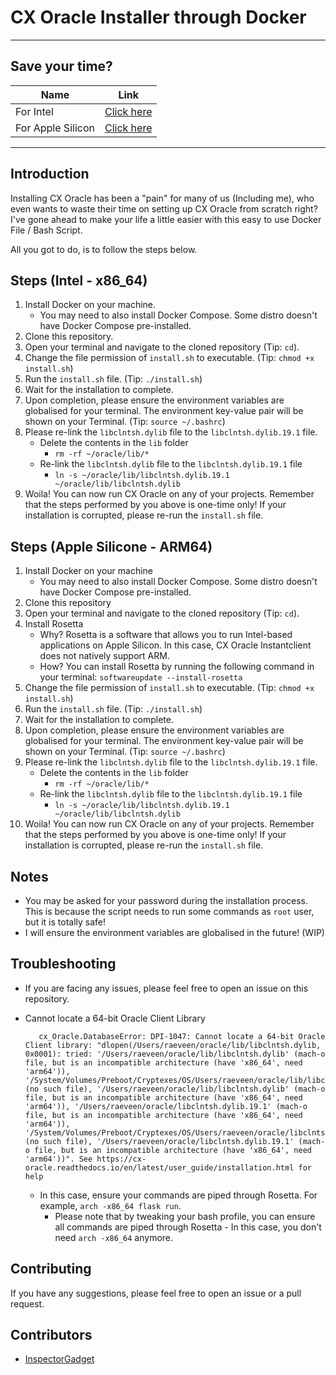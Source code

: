 # CX Oracle Installer through Docker

---

## Save your time?

| Name              | Link                                                                          |
| ----------------- | ----------------------------------------------------------------------------- |
| For Intel         | [Click here](https://github.com/InspectorGadget/cx-docker)                    |
| For Apple Silicon | [Click here](https://github.com/InspectorGadget/cx-docker/tree/apple-silicon) |

---

## Introduction

Installing CX Oracle has been a "pain" for many of us (Including me), who even wants to waste their time on setting up CX Oracle from scratch right? I've gone ahead to make your life a little easier with this easy to use Docker File / Bash Script.

All you got to do, is to follow the steps below.

## Steps (Intel - x86_64)

1. Install Docker on your machine.
   - You may need to also install Docker Compose. Some distro doesn't have Docker Compose pre-installed.
2. Clone this repository.
3. Open your terminal and navigate to the cloned repository (Tip: `cd`).
4. Change the file permission of `install.sh` to executable. (Tip: `chmod +x install.sh`)
5. Run the `install.sh` file. (Tip: `./install.sh`)
6. Wait for the installation to complete.
7. Upon completion, please ensure the environment variables are globalised for your terminal. The environment key-value pair will be shown on your Terminal. (Tip: `source ~/.bashrc`)
8. Please re-link the `libclntsh.dylib` file to the `libclntsh.dylib.19.1` file.
   - Delete the contents in the `lib` folder
      - `rm -rf ~/oracle/lib/*`
   - Re-link the `libclntsh.dylib` file to the `libclntsh.dylib.19.1` file
      - `ln -s ~/oracle/lib/libclntsh.dylib.19.1 ~/oracle/lib/libclntsh.dylib`
9. Woila! You can now run CX Oracle on any of your projects. Remember that the steps performed by you above is one-time only! If your installation is corrupted, please re-run the `install.sh` file.

## Steps (Apple Silicone - ARM64)

1. Install Docker on your machine
   - You may need to also install Docker Compose. Some distro doesn't have Docker Compose pre-installed.
2. Clone this repository
3. Open your terminal and navigate to the cloned repository (Tip: `cd`).
4. Install Rosetta
   - Why? Rosetta is a software that allows you to run Intel-based applications on Apple Silicon. In this case, CX Oracle Instantclient does not natively support ARM.
   - How? You can install Rosetta by running the following command in your terminal: `softwareupdate --install-rosetta`
5. Change the file permission of `install.sh` to executable. (Tip: `chmod +x install.sh`)
6. Run the `install.sh` file. (Tip: `./install.sh`)
7. Wait for the installation to complete.
8. Upon completion, please ensure the environment variables are globalised for your terminal. The environment key-value pair will be shown on your Terminal. (Tip: `source ~/.bashrc`)
9. Please re-link the `libclntsh.dylib` file to the `libclntsh.dylib.19.1` file.
   - Delete the contents in the `lib` folder
      - `rm -rf ~/oracle/lib/*`
   - Re-link the `libclntsh.dylib` file to the `libclntsh.dylib.19.1` file
      - `ln -s ~/oracle/lib/libclntsh.dylib.19.1 ~/oracle/lib/libclntsh.dylib`
10. Woila! You can now run CX Oracle on any of your projects. Remember that the steps performed by you above is one-time only! If your installation is corrupted, please re-run the `install.sh` file.

## Notes

- You may be asked for your password during the installation process. This is because the script needs to run some commands as `root` user, but it is totally safe!
- I will ensure the environment variables are globalised in the future! (WIP)

## Troubleshooting

- If you are facing any issues, please feel free to open an issue on this repository.
- Cannot locate a 64-bit Oracle Client Library
   ```
      cx_Oracle.DatabaseError: DPI-1047: Cannot locate a 64-bit Oracle Client library: "dlopen(/Users/raeveen/oracle/lib/libclntsh.dylib, 0x0001): tried: '/Users/raeveen/oracle/lib/libclntsh.dylib' (mach-o file, but is an incompatible architecture (have 'x86_64', need 'arm64')), '/System/Volumes/Preboot/Cryptexes/OS/Users/raeveen/oracle/lib/libclntsh.dylib' (no such file), '/Users/raeveen/oracle/lib/libclntsh.dylib' (mach-o file, but is an incompatible architecture (have 'x86_64', need 'arm64')), '/Users/raeveen/oracle/libclntsh.dylib.19.1' (mach-o file, but is an incompatible architecture (have 'x86_64', need 'arm64')), '/System/Volumes/Preboot/Cryptexes/OS/Users/raeveen/oracle/libclntsh.dylib.19.1' (no such file), '/Users/raeveen/oracle/libclntsh.dylib.19.1' (mach-o file, but is an incompatible architecture (have 'x86_64', need 'arm64'))". See https://cx-oracle.readthedocs.io/en/latest/user_guide/installation.html for help
   ```

   - In this case, ensure your commands are piped through Rosetta. For example, `arch -x86_64 flask run`.
      - Please note that by tweaking your bash profile, you can ensure all commands are piped through Rosetta - In this case, you don't need `arch -x86_64` anymore.

## Contributing

If you have any suggestions, please feel free to open an issue or a pull request.

## Contributors

- [InspectorGadget](https://github.com/InspectorGadget)
